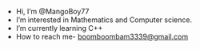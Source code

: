 -  Hi, I’m @MangoBoy77
-  I’m interested in Mathematics and Computer science.
-  I’m currently learning C++
-  How to reach me- boomboombam3339@gmail.com

<!---
MangoBoy77/MangoBoy77 is a ✨ special ✨ repository because its `README.md` (this file) appears on your GitHub profile.
You can click the Preview link to take a look at your changes.
--->
